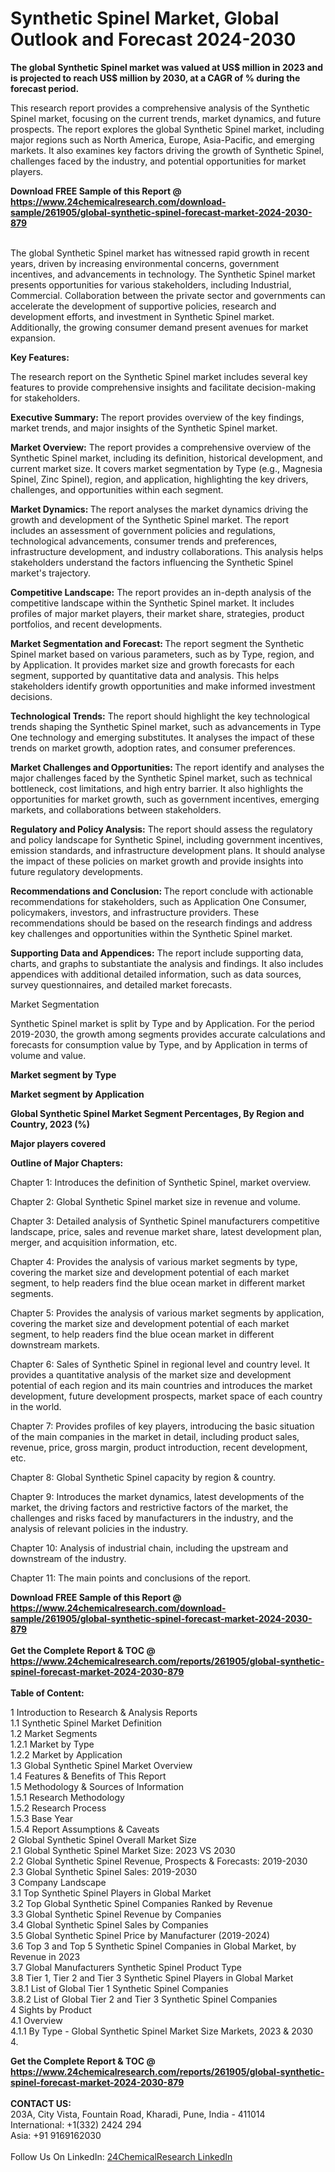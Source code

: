 <h1>Synthetic Spinel Market, Global Outlook and Forecast 2024-2030</h1><p><strong>The global Synthetic Spinel market was valued at US$ million in 2023 and is projected to reach US$ million by 2030, at a CAGR of % during the forecast period.</strong></p><p>
</p><p>This research report provides a comprehensive analysis of the Synthetic Spinel market, focusing on the current trends, market dynamics, and future prospects. The report explores the global Synthetic Spinel market, including major regions such as North America, Europe, Asia-Pacific, and emerging markets. It also examines key factors driving the growth of Synthetic Spinel, challenges faced by the industry, and potential opportunities for market players.</p><div><b>Download FREE Sample of this Report @ 
            <a href="https://www.24chemicalresearch.com/download-sample/261905/global-synthetic-spinel-forecast-market-2024-2030-879">
            https://www.24chemicalresearch.com/download-sample/261905/global-synthetic-spinel-forecast-market-2024-2030-879</a></b></div><br><p>
The global Synthetic Spinel market has witnessed rapid growth in recent years, driven by increasing environmental concerns, government incentives, and advancements in technology. The Synthetic Spinel market presents opportunities for various stakeholders, including Industrial, Commercial. Collaboration between the private sector and governments can accelerate the development of supportive policies, research and development efforts, and investment in Synthetic Spinel market. Additionally, the growing consumer demand present avenues for market expansion.</p><p>
<strong>Key Features:</strong></p><p>
The research report on the Synthetic Spinel market includes several key features to provide comprehensive insights and facilitate decision-making for stakeholders.</p><p>
<strong>Executive Summary: </strong>The report provides overview of the key findings, market trends, and major insights of the Synthetic Spinel market.</p><p>
<strong>Market Overview:</strong> The report provides a comprehensive overview of the Synthetic Spinel market, including its definition, historical development, and current market size. It covers market segmentation by Type (e.g., Magnesia Spinel, Zinc Spinel), region, and application, highlighting the key drivers, challenges, and opportunities within each segment.</p><p>
<strong>Market Dynamics: </strong>The report analyses the market dynamics driving the growth and development of the Synthetic Spinel market. The report includes an assessment of government policies and regulations, technological advancements, consumer trends and preferences, infrastructure development, and industry collaborations. This analysis helps stakeholders understand the factors influencing the Synthetic Spinel market's trajectory.</p><p>
<strong>Competitive Landscape:</strong> The report provides an in-depth analysis of the competitive landscape within the Synthetic Spinel market. It includes profiles of major market players, their market share, strategies, product portfolios, and recent developments.</p><p>
<strong>Market Segmentation and Forecast: </strong>The report segment the Synthetic Spinel market based on various parameters, such as by Type, region, and by Application. It provides market size and growth forecasts for each segment, supported by quantitative data and analysis. This helps stakeholders identify growth opportunities and make informed investment decisions.</p><p>
<strong>Technological Trends:</strong> The report should highlight the key technological trends shaping the Synthetic Spinel market, such as advancements in Type One technology and emerging substitutes. It analyses the impact of these trends on market growth, adoption rates, and consumer preferences.</p><p>
<strong>Market Challenges and Opportunities: </strong>The report identify and analyses the major challenges faced by the Synthetic Spinel market, such as technical bottleneck, cost limitations, and high entry barrier. It also highlights the opportunities for market growth, such as government incentives, emerging markets, and collaborations between stakeholders.</p><p>
<strong>Regulatory and Policy Analysis:</strong> The report should assess the regulatory and policy landscape for Synthetic Spinel, including government incentives, emission standards, and infrastructure development plans. It should analyse the impact of these policies on market growth and provide insights into future regulatory developments.</p><p>
<strong>Recommendations and Conclusion: </strong>The report conclude with actionable recommendations for stakeholders, such as Application One Consumer, policymakers, investors, and infrastructure providers. These recommendations should be based on the research findings and address key challenges and opportunities within the Synthetic Spinel market.</p><p>
<strong>Supporting Data and Appendices:</strong> The report include supporting data, charts, and graphs to substantiate the analysis and findings. It also includes appendices with additional detailed information, such as data sources, survey questionnaires, and detailed market forecasts.</p><p>
Market Segmentation</p><p>
Synthetic Spinel market is split by Type and by Application. For the period 2019-2030, the growth among segments provides accurate calculations and forecasts for consumption value by Type, and by Application in terms of volume and value.</p><p>
<strong>Market segment by Type</strong></p><p>
</p><p>
</p><p><strong>Market segment by Application</strong></p><p>
</p><p>
</p><p><strong>Global Synthetic Spinel Market Segment Percentages, By Region and Country, 2023 (%)</strong></p><p>
</p><p>
</p><p><strong>Major players covered</strong></p><p>
</p><p>
</p><p><strong>Outline of Major Chapters:</strong></p><p>
Chapter 1: Introduces the definition of Synthetic Spinel, market overview.</p><p>
Chapter 2: Global Synthetic Spinel market size in revenue and volume.</p><p>
Chapter 3: Detailed analysis of Synthetic Spinel manufacturers competitive landscape, price, sales and revenue market share, latest development plan, merger, and acquisition information, etc.</p><p>
Chapter 4: Provides the analysis of various market segments by type, covering the market size and development potential of each market segment, to help readers find the blue ocean market in different market segments.</p><p>
Chapter 5: Provides the analysis of various market segments by application, covering the market size and development potential of each market segment, to help readers find the blue ocean market in different downstream markets.</p><p>
Chapter 6: Sales of Synthetic Spinel in regional level and country level. It provides a quantitative analysis of the market size and development potential of each region and its main countries and introduces the market development, future development prospects, market space of each country in the world.</p><p>
Chapter 7: Provides profiles of key players, introducing the basic situation of the main companies in the market in detail, including product sales, revenue, price, gross margin, product introduction, recent development, etc.</p><p>
Chapter 8: Global Synthetic Spinel capacity by region &amp; country.</p><p>
Chapter 9: Introduces the market dynamics, latest developments of the market, the driving factors and restrictive factors of the market, the challenges and risks faced by manufacturers in the industry, and the analysis of relevant policies in the industry.</p><p>
Chapter 10: Analysis of industrial chain, including the upstream and downstream of the industry.</p><p>
Chapter 11: The main points and conclusions of the report.</p><div><b>Download FREE Sample of this Report @ 
            <a href="https://www.24chemicalresearch.com/download-sample/261905/global-synthetic-spinel-forecast-market-2024-2030-879">
            https://www.24chemicalresearch.com/download-sample/261905/global-synthetic-spinel-forecast-market-2024-2030-879</a></b></div><br><div><b>Get the Complete Report & TOC @ 
            <a href="https://www.24chemicalresearch.com/reports/261905/global-synthetic-spinel-forecast-market-2024-2030-879">
            https://www.24chemicalresearch.com/reports/261905/global-synthetic-spinel-forecast-market-2024-2030-879</a></b></div><br>
            <b>Table of Content:</b><p>1 Introduction to Research & Analysis Reports<br />
    1.1 Synthetic Spinel Market Definition<br />
    1.2 Market Segments<br />
        1.2.1 Market by Type<br />
        1.2.2 Market by Application<br />
    1.3 Global Synthetic Spinel Market Overview<br />
    1.4 Features & Benefits of This Report<br />
    1.5 Methodology & Sources of Information<br />
        1.5.1 Research Methodology<br />
        1.5.2 Research Process<br />
        1.5.3 Base Year<br />
        1.5.4 Report Assumptions & Caveats<br />
2 Global Synthetic Spinel Overall Market Size<br />
    2.1 Global Synthetic Spinel Market Size: 2023 VS 2030<br />
    2.2 Global Synthetic Spinel Revenue, Prospects & Forecasts: 2019-2030<br />
    2.3 Global Synthetic Spinel Sales: 2019-2030<br />
3 Company Landscape<br />
    3.1 Top Synthetic Spinel Players in Global Market<br />
    3.2 Top Global Synthetic Spinel Companies Ranked by Revenue<br />
    3.3 Global Synthetic Spinel Revenue by Companies<br />
    3.4 Global Synthetic Spinel Sales by Companies<br />
    3.5 Global Synthetic Spinel Price by Manufacturer (2019-2024)<br />
    3.6 Top 3 and Top 5 Synthetic Spinel Companies in Global Market, by Revenue in 2023<br />
    3.7 Global Manufacturers Synthetic Spinel Product Type<br />
    3.8 Tier 1, Tier 2 and Tier 3 Synthetic Spinel Players in Global Market<br />
        3.8.1 List of Global Tier 1 Synthetic Spinel Companies<br />
        3.8.2 List of Global Tier 2 and Tier 3 Synthetic Spinel Companies<br />
4 Sights by Product<br />
    4.1 Overview<br />
        4.1.1 By Type - Global Synthetic Spinel Market Size Markets, 2023 & 2030<br />
        4.</p><div><b>Get the Complete Report & TOC @ 
            <a href="https://www.24chemicalresearch.com/reports/261905/global-synthetic-spinel-forecast-market-2024-2030-879">
            https://www.24chemicalresearch.com/reports/261905/global-synthetic-spinel-forecast-market-2024-2030-879</a></b></div><br><b>CONTACT US:</b><br>
            203A, City Vista, Fountain Road, Kharadi, Pune, India - 411014<br>
            International: +1(332) 2424 294<br>
            Asia: +91 9169162030 <br><br>
            Follow Us On LinkedIn: <a href="https://www.linkedin.com/company/24chemicalresearch/">24ChemicalResearch LinkedIn</a>